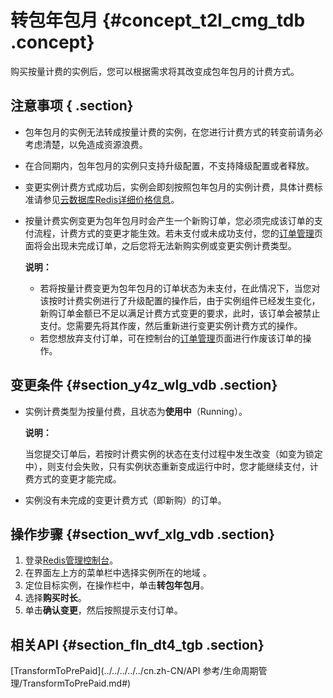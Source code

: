 # 转包年包月 {#concept_t2l_cmg_tdb .concept}

购买按量计费的实例后，您可以根据需求将其改变成包年包月的计费方式。

## 注意事项 { .section}

-   包年包月的实例无法转成按量计费的实例，在您进行计费方式的转变前请务必考虑清楚，以免造成资源浪费。
-   在合同期内，包年包月的实例只支持升级配置，不支持降级配置或者释放。
-   变更实例计费方式成功后，实例会即刻按照包年包月的实例计费，具体计费标准请参见[云数据库Redis详细价格信息](https://www.aliyun.com/price/product?#/kvstore/detail)。
-   按量计费实例变更为包年包月时会产生一个新购订单，您必须完成该订单的支付流程，计费方式的变更才能生效。若未支付或未成功支付，您的[订单管理](https://expense.console.aliyun.com/?/order/list/)页面将会出现未完成订单，之后您将无法新购实例或变更实例计费类型。

    **说明：** 

    -   若将按量计费变更为包年包月的订单状态为未支付，在此情况下，当您对该按时计费实例进行了升级配置的操作后，由于实例组件已经发生变化，新购订单金额已不足以满足计费方式变更的要求，此时，该订单会被禁止支付。您需要先将其作废，然后重新进行变更实例计费方式的操作。
    -   若您想放弃支付订单，可在控制台的[订单管理](https://expense.console.aliyun.com/?/order/list/)页面进行作废该订单的操作。

## 变更条件 {#section_y4z_wlg_vdb .section}

-   实例计费类型为按量付费，且状态为**使用中**（Running）。

    **说明：** 

    当您提交订单后，若按时计费实例的状态在支付过程中发生改变（如变为锁定中），则支付会失败，只有实例状态重新变成运行中时，您才能继续支付，计费方式的变更才能完成。

-   实例没有未完成的变更计费方式（即新购）的订单。

## 操作步骤 {#section_wvf_xlg_vdb .section}

1.  登录[Redis管理控制台](https://kvstore.console.aliyun.com/)。
2.  在界面左上方的菜单栏中选择实例所在的地域 。
3.  定位目标实例，在操作栏中，单击**转包年包月**。
4.  选择**购买时长**。
5.  单击**确认变更**，然后按照提示支付订单。

## 相关API {#section_fln_dt4_tgb .section}

[TransformToPrePaid](../../../../../cn.zh-CN/API 参考/生命周期管理/TransformToPrePaid.md#)

